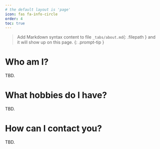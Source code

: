 ```yaml
---
# the default layout is 'page'
icon: fas fa-info-circle
order: 4
toc: true
---
```


> Add Markdown syntax content to file `_tabs/about.md`{: .filepath } and it will show up on this page.
{: .prompt-tip }

# Who am I?
TBD.

# What hobbies do I have?
TBD.

# How can I contact you?
TBD.

